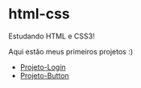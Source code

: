 # html-css
 
Estudando HTML e CSS3!

Aqui estão meus primeiros projetos :)

- <a  href="B/index.html">Projeto-Login</a>
- <a  href="bottom/index.html" target="-blank">Projeto-Button</a>